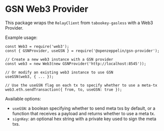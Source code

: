 # GSN Web3 Provider

This package wraps the `RelayClient` from `tabookey-gasless`  with a Web3 Provider. 

Example usage:

```
const Web3 = require('web3');
const { GSNProvider, useGSN } = require('@openzeppelin/gsn-provider');

// Create a new web3 instance with a GSN provider
const web3 = new Web3(new GSNProvider('http://localhost:8545'));

// Or modify an existing web3 instance to use GSN
useGSN(web3, { ... });

// Use the useGSN flag on each tx to specify whether to use a meta-tx
web3.eth.sendTransaction({ from, to, useGSN: true });
```

Available options:

* `useGSN`: a boolean specifying whether to send meta txs by default, or a function that receives a payload and returns whether to use a meta tx.
* `signKey`: an optional hex string with a private key used to sign the meta txs.